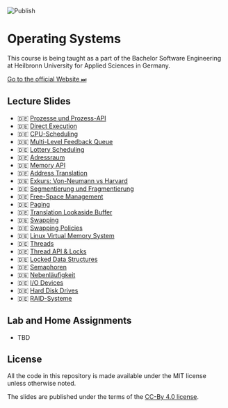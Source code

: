 ![Publish](https://github.com/aheil/hhn-os/workflows/Publish/badge.svg?branch=main)

# Operating Systems

This course is being taught as a part of the Bachelor Software Engineering at Heilbronn University for Applied Sciences in Germany. 

[Go to the official Website ⏭](https://www.hs-heilbronn.de/os)

## Lecture Slides 

* 🇩🇪 [Prozesse und Prozess-API](slides/os.01.de.pdf)
* 🇩🇪 [Direct Execution](slides/os.02.de.pdf) 
* 🇩🇪 [CPU-Scheduling](slides/os.03.de.pdf) 
* 🇩🇪 [Multi-Level Feedback Queue](slides/os.04.de.pdf) 
* 🇩🇪 [Lottery Scheduling](slides/os.05.de.pdf) 
* 🇩🇪 [Adressraum](slides/os.06.de.pdf) 
* 🇩🇪 [Memory API](slides/os.07.de.pdf) 
* 🇩🇪 [Address Translation](slides/os.08.de.pdf) 
* 🇩🇪 [Exkurs: Von-Neumann vs Harvard](slides/os.09.de.pdf) 
* 🇩🇪 [Segmentierung und Fragmentierung](slides/os.10.de.pdf)
* 🇩🇪 [Free-Space Management](slides/os.11.de.pdf) 
* 🇩🇪 [Paging](slides/os.12.de.pdf) 
* 🇩🇪 [Translation Lookaside Buffer](slides/os.13.de.pdf) 
* 🇩🇪 [Swapping](slides/os.14.de.pdf) 
* 🇩🇪 [Swapping Policies](slides/os.15.de.pdf) 
* 🇩🇪 [Linux Virtual Memory System](slides/os.16.de.pdf)
* 🇩🇪 [Threads](slides/os.17.de.pdf) 
* 🇩🇪 [Thread API & Locks](slides/os.18.de.pdf) 
* 🇩🇪 [Locked Data Structures](slides/os.19.de.pdf) 
* 🇩🇪 [Semaphoren](slides/os.20.de.pdf) 
* 🇩🇪 [Nebenläufigkeit](slides/os.21.de.pdf) 
* 🇩🇪 [I/O Devices](slides/os.22.de.pdf) 
* 🇩🇪 [Hard Disk Drives](slides/os.23.de.pdf) 
* 🇩🇪 [RAID-Systeme](slides/os.24.de.pdf) 




## Lab and Home Assignments 

* TBD

## License

All the code in this repository is made available under the MIT license unless otherwise noted.

The slides are published under the terms of the [CC-By 4.0 license](https://creativecommons.org/licenses/by/4.0/).


